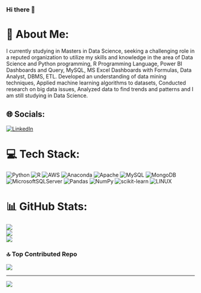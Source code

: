 ### Hi there 👋

# 💫 About Me:
I currently studying in Masters in Data Science, seeking a challenging role in a reputed organization to utilize my skills and knowledge in the area of Data Science and Python programming, R Programming Language, Power BI Dashboards and Query, MySQL, MS Excel Dashboards with Formulas, Data Analyst, DBMS, ETL. Developed an understanding of data mining techniques, Applied machine learning algorithms to datasets, Conducted research on big data issues, Analyzed data to find trends and patterns and I am still studying in Data Science.



## 🌐 Socials:
[![LinkedIn](https://img.shields.io/badge/LinkedIn-%230077B5.svg?logo=linkedin&logoColor=white)](https://linkedin.com/in/https://www.linkedin.com/in/manish-arora-42583a14b/) 

# 💻 Tech Stack:
![Python](https://img.shields.io/badge/python-3670A0?style=flat&logo=python&logoColor=ffdd54) ![R](https://img.shields.io/badge/r-%23276DC3.svg?style=flat&logo=r&logoColor=white) ![AWS](https://img.shields.io/badge/AWS-%23FF9900.svg?style=flat&logo=amazon-aws&logoColor=white) ![Anaconda](https://img.shields.io/badge/Anaconda-%2344A833.svg?style=flat&logo=anaconda&logoColor=white) ![Apache](https://img.shields.io/badge/apache-%23D42029.svg?style=flat&logo=apache&logoColor=white) ![MySQL](https://img.shields.io/badge/mysql-%2300f.svg?style=flat&logo=mysql&logoColor=white) ![MongoDB](https://img.shields.io/badge/MongoDB-%234ea94b.svg?style=flat&logo=mongodb&logoColor=white) ![MicrosoftSQLServer](https://img.shields.io/badge/Microsoft%20SQL%20Sever-CC2927?style=flat&logo=microsoft%20sql%20server&logoColor=white) ![Pandas](https://img.shields.io/badge/pandas-%23150458.svg?style=flat&logo=pandas&logoColor=white) ![NumPy](https://img.shields.io/badge/numpy-%23013243.svg?style=flat&logo=numpy&logoColor=white) ![scikit-learn](https://img.shields.io/badge/scikit--learn-%23F7931E.svg?style=flat&logo=scikit-learn&logoColor=white) ![LINUX](https://img.shields.io/badge/Linux-FCC624?style=flat&logo=linux&logoColor=black)
# 📊 GitHub Stats:
![](https://github-readme-stats.vercel.app/api?username=maniaro97&theme=dark&hide_border=false&include_all_commits=false&count_private=false)<br/>
![](https://github-readme-streak-stats.herokuapp.com/?user=maniaro97&theme=dark&hide_border=false)<br/>
![](https://github-readme-stats.vercel.app/api/top-langs/?username=maniaro97&theme=dark&hide_border=false&include_all_commits=false&count_private=false&layout=compact)

### 🔝 Top Contributed Repo
![](https://github-contributor-stats.vercel.app/api?username=maniaro97&limit=5&theme=buddhism&combine_all_yearly_contributions=true)

---
[![](https://visitcount.itsvg.in/api?id=maniaro97&icon=5&color=5)](https://visitcount.itsvg.in)

<!-- Proudly created with GPRM ( https://gprm.itsvg.in ) -->

